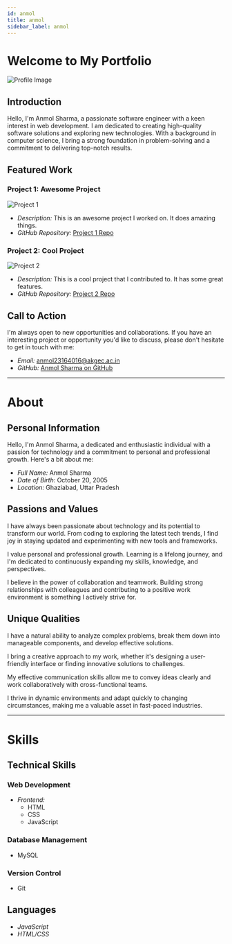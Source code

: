 ```yaml
---
id: anmol  
title: anmol
sidebar_label: anmol
---
```


# Welcome to My Portfolio


![Profile Image](https://encrypted-tbn0.gstatic.com/images?q=tbn:ANd9GcToXNi0dkLHKi3QtCId9yWid3UTsTdT00C0lw&s)

## Introduction

Hello, I'm Anmol Sharma, a passionate software engineer with a keen interest in web development. I am dedicated to creating high-quality software solutions and exploring new technologies. With a background in computer science, I bring a strong foundation in problem-solving and a commitment to delivering top-notch results.

## Featured Work

### Project 1: Awesome Project

![Project 1](https://example.com/project1.jpg)

- *Description:* This is an awesome project I worked on. It does amazing things.
- *GitHub Repository:* [Project 1 Repo](https://github.com/your-username/project1)

### Project 2: Cool Project

![Project 2](https://example.com/project2.jpg)

- *Description:* This is a cool project that I contributed to. It has some great features.
- *GitHub Repository:* [Project 2 Repo](https://github.com/your-username/project2)

## Call to Action

I'm always open to new opportunities and collaborations. If you have an interesting project or opportunity you'd like to discuss, please don't hesitate to get in touch with me:

- *Email:* anmol23164016@akgec.ac.in
- *GitHub:* [Anmol Sharma on GitHub](https://github.com/Anmol202005)




-------------------------------------------------

# About


## Personal Information

Hello, I'm Anmol Sharma, a dedicated and enthusiastic individual with a passion for technology and a commitment to personal and professional growth. Here's a bit about me:

- *Full Name:* Anmol Sharma
- *Date of Birth:* October 20, 2005
- *Location:* Ghaziabad, Uttar Pradesh

## Passions and Values


I have always been passionate about technology and its potential to transform our world. From coding to exploring the latest tech trends, I find joy in staying updated and experimenting with new tools and frameworks.


I value personal and professional growth. Learning is a lifelong journey, and I'm dedicated to continuously expanding my skills, knowledge, and perspectives.


I believe in the power of collaboration and teamwork. Building strong relationships with colleagues and contributing to a positive work environment is something I actively strive for.


## Unique Qualities


I have a natural ability to analyze complex problems, break them down into manageable components, and develop effective solutions.


I bring a creative approach to my work, whether it's designing a user-friendly interface or finding innovative solutions to challenges.


My effective communication skills allow me to convey ideas clearly and work collaboratively with cross-functional teams.


I thrive in dynamic environments and adapt quickly to changing circumstances, making me a valuable asset in fast-paced industries.



-------------------------------------------------

# Skills




## Technical Skills

### Web Development

- *Frontend:*
  - HTML
  - CSS
  - JavaScript
  

### Database Management
- MySQL


### Version Control

- Git

## Languages

- *JavaScript*
- *HTML/CSS*